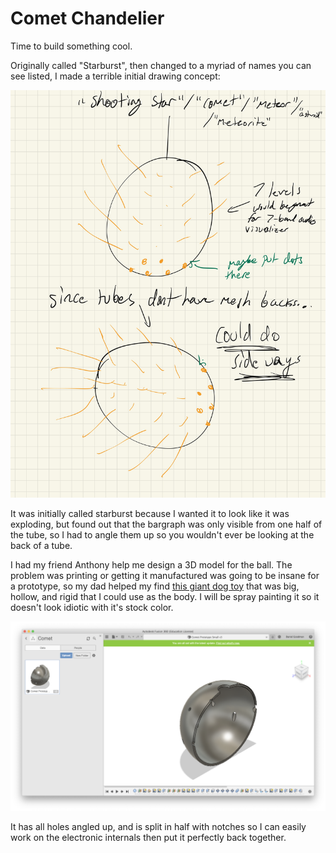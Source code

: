 # Comet Chandelier

Time to build something cool.

Originally called "Starburst", then changed to a myriad of names you can see listed, I made a terrible initial drawing concept:

![concept](../media/initialConcept.jpg)

It was initially called starburst because I wanted it to look like it was exploding, but found out that the bargraph was only visible from one half of the tube, so I had to angle them up so you wouldn't ever be looking at the back of a tube.

I had my friend Anthony help me design a 3D model for the ball. The problem was printing or getting it manufactured was going to be insane for a prototype, so my dad helped my find [this giant dog toy](https://www.indestructibledog.com/products/dogify-indestructible-ball?variant=249773542) that was big, hollow, and rigid that I could use as the body. I will be spray painting it so it doesn't look idiotic with it's stock color.

![Ball 3D model](../media/3dmodel.png)

It has all holes angled up, and is split in half with notches so I can easily work on the electronic internals then put it perfectly back together.
